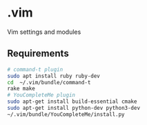 # .vim
Vim settings and modules

## Requirements
```bash
# command-t plugin
sudo apt install ruby ruby-dev
cd  ~/.vim/bundle/command-t
rake make
# YouCompleteMe plugin
sudo apt-get install build-essential cmake
sudo apt-get install python-dev python3-dev
~/.vim/bundle/YouCompleteMe/install.py
```
